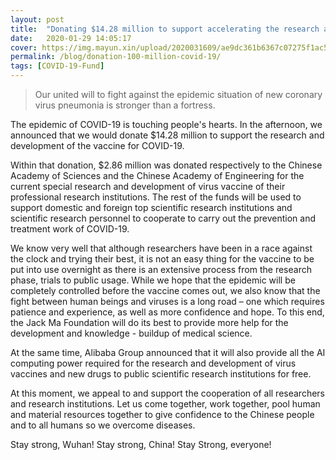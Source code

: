 ```yaml
---
layout: post
title:  "Donating $14.28 million to support accelerating the research and development of COVID-19 vaccine"
date:   2020-01-29 14:05:17
cover: https://img.mayun.xin/upload/2020031609/ae9dc361b6367c07275f1ac578a60554.JPG
permalink: /blog/donation-100-million-covid-19/
tags: [COVID-19-Fund]
---
```


> Our united will to fight against the epidemic situation of new coronary virus pneumonia is stronger than a fortress.

The epidemic of COVID-19 is touching people's hearts. In the afternoon, we announced that we would donate $14.28 million to support the research and development of the vaccine for COVID-19.

Within that donation, $2.86 million was donated respectively to the Chinese Academy of Sciences and the Chinese Academy of Engineering for the current special research and development of virus vaccine of their professional research institutions. The rest of the funds will be used to support domestic and foreign top scientific research institutions and scientific research personnel to cooperate to carry out the prevention and treatment work of COVID-19.

We know very well that although researchers have been in a race against the clock and trying their best, it is not an easy thing for the vaccine to be put into use overnight as there is an extensive process from the research phase, trials to public usage. While we hope that the epidemic will be completely controlled before the vaccine comes out, we also know that the fight between human beings and viruses is a long road – one which requires patience and experience, as well as more confidence and hope. To this end, the Jack Ma Foundation will do its best to provide more help for the development and knowledge - buildup of medical science.

At the same time, Alibaba Group announced that it will also provide all the AI computing power required for the research and development of virus vaccines and new drugs to public scientific research institutions for free.

At this moment, we appeal to and support the cooperation of all researchers and research institutions. Let us come together, work together, pool human and material resources together to give confidence to the Chinese people and to all humans so we overcome diseases.

Stay strong, Wuhan!  Stay strong, China!  Stay Strong, everyone!